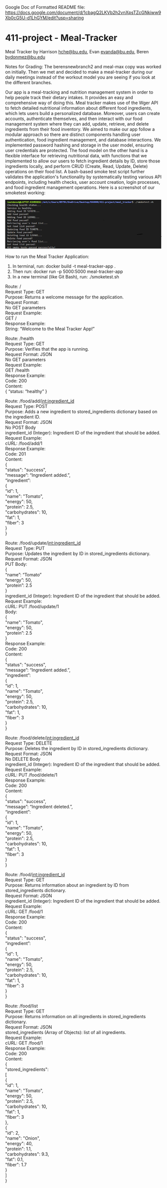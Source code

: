 Google Doc of Formatted README file: https://docs.google.com/document/d/1cbagQ2LKVb2h2vnXpsTZcGNkiww9Xb0cG5U-d1LhGYM/edit?usp=sharing

# 411-project    -    Meal-Tracker
Meal Tracker by
Harrison hche@bu.edu, 
Evan evanda@bu.edu,
Beren bydonmez@bu.edu

Notes for Grading: The berensnewbranch2 and meal-max copy was worked on initially. Then we met and decided to make a meal-tracker during our daily meetings instead of the workout model you are seeing if you look at the different branches. 

  Our app is a meal-tracking and nutrition management system in order to help people track their dietary intakes. It provides an easy and comprehensive way of doing this. Meal tracker makes use of the Wger API to fetch detailed nutritional information about different food ingredients, which lets users build a personalized database. Moreover, users can create accounts,  authenticate themselves, and then interact with our food management system where they can add, update, retrieve, and delete ingredients from their  food inventory. We aimed to make our app follow a modular approach so there are distinct components handling user authentication, food ingredient management, and database interactions. We implemented password hashing and storage in the user model, ensuring user credentials are protected. The food model on the other hand is a flexible interface for retrieving nutritional data, with functions that we implemented to  allow our users to fetch ingredient details by ID, store those ingredients locally, and perform  CRUD (Create, Read, Update, Delete) operations on their food list. A bash-based smoke test script further validates the application's functionality by systematically testing various API endpoints, including health checks, user account creation, login processes, and food ingredient management operations. Here is a screenshot of our smoketest working:

![smoketest image](smoketestscreenshotmealtracker.PNG)

How to run the Meal Tracker Application:
1. In terminal, run: docker build -t meal-tracker-app .
2. Then run: docker run -p 5000:5000 meal-tracker-app
3. In a new terminal (like Git Bash), run: ./smoketest.sh


Route: / \
Request Type: GET \
Purpose: Returns a welcome message for the application. \
Request Format: \
No GET parameters \
Request Example: \
GET / \
Response Example: \
String: “Welcome to the Meal Tracker App!”

Route: /health \
Request Type: GET \
Purpose: Verifies that the app is running. \
Request Format: JSON \
No GET parameters \
Request Example: \
GET /health \
Response Example: \
Code: 200 \
Content: \
{ “status: “healthy” }

Route: /food/add/<int:ingredient_id> \
Request Type: POST \
Purpose: Adds a new ingredient to stored_ingredients dictionary based on the ingredient ID. \
Request Format: JSON \
No POST Body \
ingredient_id (Integer): Ingredient ID of the ingredient that should be added. \
Request Example: \
cURL: /food/add/1 \
Response Example: \
 Code: 201 \
 Content:  \
{ \
"status": "success", \
“message”: “Ingredient added.”, \
“ingredient”:  \
	{ \
		“id": 1, \
"name": "Tomato", \
"energy": 50, \
"protein": 2.5, \
"carbohydrates": 10, \
"fat": 1, \
"fiber": 3 \
} \
			}

Route: /food/update/<int:ingredient_id> \
Request Type: PUT \
Purpose: Updates the ingredient by ID in stored_ingredients dictionary. \
Request Format: JSON \
PUT Body: \
{ \
“name”: “Tomato” \
	“energy”: 50, \
	“protein”: 2.5 \
			} \
ingredient_id (Integer): Ingredient ID of the ingredient that should be added. \
Request Example: \
cURL: PUT /food/update/1 \
Body: \
{ \
"name": "Tomato", \
"energy": 50, \
“protein”: 2.5 \
} \
Response Example: \
 Code: 200 \
 Content:  \
{ \
"status": "success", \
“message”: “Ingredient added.”, \
“ingredient”:  \
	{ \
		“id": 1, \
"name": "Tomato", \
"energy": 50, \
"protein": 2.5, \
"carbohydrates": 10, \
"fat": 1, \
"fiber": 3 \
} \
			}

Route: /food/delete/<int:ingredient_id> \
Request Type: DELETE \
Purpose: Deletes the ingredient by ID in stored_ingredients dictionary. \
Request Format: JSON \
No DELETE Body \
ingredient_id (Integer): Ingredient ID of the ingredient that should be added. \
Request Example: \
cURL: PUT /food/delete/1 \
Response Example: \
 Code: 200 \
 Content:  \
{ \
"status": "success", \
“message”: “Ingredient deleted.”, \
“ingredient”:  \
	{ \
		“id": 1, \
"name": "Tomato", \
"energy": 50, \
"protein": 2.5, \
"carbohydrates": 10, \
"fat": 1, \
"fiber": 3 \
} \
			}

Route: /food/<int:ingredient_id> \
Request Type: GET \
Purpose: Returns information about an ingredient by ID from stored_ingredients dictionary. \
Request Format: JSON \
ingredient_id (Integer): Ingredient ID of the ingredient that should be added. \
Request Example: \
cURL: GET /food/1 \
Response Example: \
 Code: 200 \
 Content:  \
{ \
"status": "success", \
“ingredient”:  \
	{ \
		“id": 1, \
"name": "Tomato", \
"energy": 50, \
"protein": 2.5, \
"carbohydrates": 10, \
"fat": 1, \
"fiber": 3 \
} \
			}

Route: /food/list \
Request Type: GET \
Purpose: Returns information on all ingredients in stored_ingredients dictionary. \
Request Format: JSON \
stored_ingredients (Array of Objects): list of all ingredients. \
Request Example: \
cURL: GET /food/1 \
Response Example: \
 Code: 200 \
 Content:  \
{ \
"stored_ingredients": \
[ \
{ \
"id": 1, \
"name": "Tomato", \
"energy": 50, \
"protein": 2.5, \
"carbohydrates": 10, \
"fat": 1, \
"fiber": 3 \
}, \
{ \
"id": 2, \
"name": "Onion", \
"energy": 40, \
"protein": 1.1, \
"carbohydrates": 9.3, \
"fat": 0.1, \
"fiber": 1.7 \
} \
] \
}


